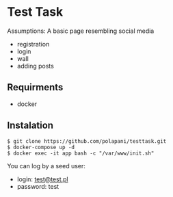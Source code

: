 # Test Task

Assumptions: A basic page resembling social media
- registration
- login
- wall
- adding posts

## Requirments
- docker

## Instalation 
```
$ git clone https://github.com/polapani/testtask.git
$ docker-compose up -d
$ docker exec -it app bash -c "/var/www/init.sh"
```

You can log by a seed user:
- login: test@test.pl
- password: test
